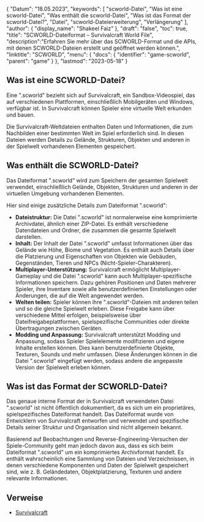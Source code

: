 {
"Datum": "18.05.2023",
  "keywords": [
"scworld-Datei",
"Was ist eine scworld-Datei",
"Was enthält die scworld-Datei",
"Was ist das Format der scworld-Datei?",
"Datei",
"scworld-Dateierweiterung",
"Verlängerung"
],
  "author": {
"display_name": "Shakeel Faiz"
},
"draft": "false",
"toc": true,
"title": "SCWORLD-Dateiformat – Survivalcraft World File",
  "description":"Erfahren Sie mehr über das SCWORLD-Format und die APIs, mit denen SCWORLD-Dateien erstellt und geöffnet werden können.",
"linktitle": "SCWORLD",
  "menu": {
    "docs": {
      "identifier": "game-scworld",
"parent": "game"
}
},
"lastmod": "2023-05-18"
}

## Was ist eine SCWORLD-Datei?

Eine ".scworld" bezieht sich auf Survivalcraft, ein Sandbox-Videospiel, das auf verschiedenen Plattformen, einschließlich Mobilgeräten und Windows, verfügbar ist. In Survivalcraft können Spieler eine virtuelle Welt erkunden und bauen.

Die Survivalcraft-Weltdateien enthalten Daten und Informationen, die zum Nachbilden einer bestimmten Welt im Spiel erforderlich sind. In diesen Dateien werden Details zu Gelände, Strukturen, Objekten und anderen in der Spielwelt vorhandenen Elementen gespeichert.

## Was enthält die SCWORLD-Datei?

Das Dateiformat ".scworld" wird zum Speichern der gesamten Spielwelt verwendet, einschließlich Gelände, Objekten, Strukturen und anderen in der virtuellen Umgebung vorhandenen Elementen.

Hier sind einige zusätzliche Details zum Dateiformat ".scworld":

- **Dateistruktur:** Die Datei ".scworld" ist normalerweise eine komprimierte Archivdatei, ähnlich einer ZIP-Datei. Es enthält verschiedene Datendateien und Ordner, die zusammen die gesamte Spielwelt darstellen.
- **Inhalt:** Der Inhalt der Datei ".scworld" umfasst Informationen über das Gelände wie Höhe, Biome und Vegetation. Es enthält auch Details über die Platzierung und Eigenschaften von Objekten wie Gebäuden, Gegenständen, Tieren und NPCs (Nicht-Spieler-Charakteren).
- **Multiplayer-Unterstützung:** Survivalcraft ermöglicht Multiplayer-Gameplay und die Datei ".scworld" kann auch Multiplayer-spezifische Informationen speichern. Dazu gehören Positionen und Daten mehrerer Spieler, ihre Inventare sowie alle benutzerdefinierten Einstellungen oder Änderungen, die auf die Welt angewendet werden.
- **Welten teilen:** Spieler können ihre ".scworld"-Dateien mit anderen teilen und so die gleiche Spielwelt erleben. Diese Freigabe kann über verschiedene Mittel erfolgen, beispielsweise über Dateifreigabeplattformen, spielspezifische Communities oder direkte Übertragungen zwischen Geräten.
- **Modding und Anpassung:** Survivalcraft unterstützt Modding und Anpassung, sodass Spieler Spielelemente modifizieren und eigene Inhalte erstellen können. Dies kann benutzerdefinierte Objekte, Texturen, Sounds und mehr umfassen. Diese Änderungen können in die Datei ".scworld" eingefügt werden, sodass andere die angepasste Version der Spielwelt erleben können.

## Was ist das Format der SCWORLD-Datei?

Das genaue interne Format der in Survivalcraft verwendeten Datei ".scworld" ist nicht öffentlich dokumentiert, da es sich um ein proprietäres, spielspezifisches Dateiformat handelt. Das Dateiformat wurde von Entwicklern von Survivalcraft entworfen und verwendet und spezifische Details seiner Struktur und Organisation sind nicht allgemein bekannt.

Basierend auf Beobachtungen und Reverse-Engineering-Versuchen der Spiele-Community geht man jedoch davon aus, dass es sich beim Dateiformat ".scworld" um ein komprimiertes Archivformat handelt. Es enthält wahrscheinlich eine Sammlung von Dateien und Verzeichnissen, in denen verschiedene Komponenten und Daten der Spielwelt gespeichert sind, wie z. B. Geländedaten, Objektplatzierung, Texturen und andere relevante Informationen.

## Verweise
* [Survivalcraft](https://en.wikipedia.org/wiki/Survivalcraft)


